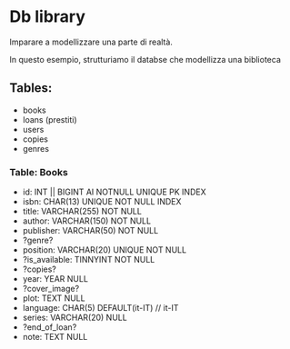 # Db library

Imparare a modellizzare una parte di realtà.

In questo esempio, strutturiamo il databse che modellizza una biblioteca


## Tables:
- books
- loans (prestiti)
- users
- copies
- genres

### Table: Books
- id: INT || BIGINT AI NOTNULL UNIQUE PK INDEX
- isbn: CHAR(13) UNIQUE NOT NULL INDEX
- title: VARCHAR(255) NOT NULL
- author: VARCHAR(150) NOT NULL
- publisher: VARCHAR(50) NOT NULL
- ?genre?
- position: VARCHAR(20) UNIQUE NOT NULL
- ?is_available: TINNYINT NOT NULL
- ?copies?
- year: YEAR NULL
- ?cover_image?
- plot: TEXT NULL
- language: CHAR(5) DEFAULT(it-IT) // it-IT
- series: VARCHAR(20) NULL
- ?end_of_loan?
- note: TEXT NULL
